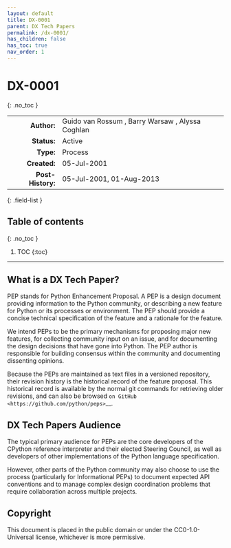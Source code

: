 ```yaml
---
layout: default
title: DX-0001
parent: DX Tech Papers
permalink: /dx-0001/
has_children: false
has_toc: true
nav_order: 1
---
```


# DX-0001
{: .no_toc }

|                   |                                                                                                                    |
|------------------:|:-------------------------------------------------------------------------------------------------------------------|
|       **Author:** | Guido van Rossum <guido at python.org>, Barry Warsaw <barry at python.org>, Alyssa Coghlan <ncoghlan at gmail.com> | 
|       **Status:** | Active                                                                                                             |
|         **Type:** | Process                                                                                                            |
|      **Created:** | 05-Jul-2001                                                                                                        |
| **Post-History:** | 05-Jul-2001, 01-Aug-2013                                                                                           |
{: .field-list }

## Table of contents
{: .no_toc }

1. TOC
{:toc}

---

## What is a DX Tech Paper?

PEP stands for Python Enhancement Proposal.  A PEP is a design
document providing information to the Python community, or describing
a new feature for Python or its processes or environment.  The PEP
should provide a concise technical specification of the feature and a
rationale for the feature.

We intend PEPs to be the primary mechanisms for proposing major new
features, for collecting community input on an issue, and for
documenting the design decisions that have gone into Python.  The PEP
author is responsible for building consensus within the community and
documenting dissenting opinions.

Because the PEPs are maintained as text files in a versioned
repository, their revision history is the historical record of the
feature proposal. This historical record is available by the normal git
commands for retrieving older revisions, and can also be browsed
`on GitHub <https://github.com/python/peps>`__.


## DX Tech Papers Audience

The typical primary audience for PEPs are the core developers of the CPython
reference interpreter and their elected Steering Council, as well as developers
of other implementations of the Python language specification.

However, other parts of the Python community may also choose to use the process
(particularly for Informational PEPs) to document expected API conventions and
to manage complex design coordination problems that require collaboration across
multiple projects.


## Copyright

This document is placed in the public domain or under the
CC0-1.0-Universal license, whichever is more permissive.
